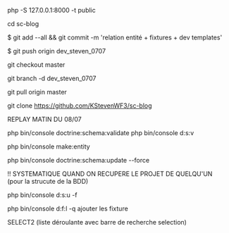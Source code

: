 php -S 127.0.0.1:8000 -t public

cd sc-blog

$ git add --all && git commit -m 'relation entité + fixtures + dev templates'

$ git push origin dev_steven_0707

git checkout master

git branch -d dev_steven_0707

git pull origin master


git clone <https://github.com/KStevenWF3/sc-blog>

REPLAY MATIN DU 08/07

php bin/console doctrine:schema:validate
php bin/console d:s:v

php bin/console make:entity

php bin/console doctrine:schema:update --force
<!-- => comaprer toute les modif faite dans les entité avec les dernier changement de la BDD, générer le code SQL necessaire, l'executer et donner une confirmatiion. -->
!! SYSTEMATIQUE QUAND ON RECUPERE LE PROJET DE QUELQU'UN (pour la strucute de la BDD)

php bin/console d:s:u -f

php bin/console d:f:l -q
ajouter les fixture

SELECT2 (liste déroulante avec barre de recherche selection)

